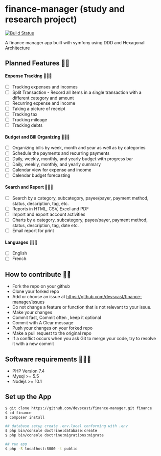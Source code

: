 # finance-manager (study and research project)

[![Build Status](https://travis-ci.com/devscast/finance-manager.svg?branch=master)](https://travis-ci.com/devscast/finance-manager)

A finance manager app built with symfony using DDD and Hexagonal Architecture

## Planned Features ✍🏽
#### Expense Tracking 👨🏾‍🔧

* [ ] Tracking expenses and incomes
* [ ] Split Transaction - Record all items in a single transaction with a different category and amount
* [ ] Recurring expense and income
* [ ] Taking a picture of receipt
* [ ] Tracking tax
* [ ] Tracking mileage
* [ ] Tracking debts

#### Budget and Bill Organizing 👨🏾‍🔧

* [ ] Organizing bills by week, month and year as well as by categories
* [ ] Schedule the payments and recurring payments
* [ ] Daily, weekly, monthly, and yearly budget with progress bar
* [ ] Daily, weekly, monthly, and yearly summary
* [ ] Calendar view for expense and income
* [ ] Calendar budget forecasting

#### Search and Report 👨🏾‍🔧

* [ ] Search by a category, subcategory, payee/payer, payment method, status, description, tag, etc.
* [ ] Reports in HTML, CSV, Excel and PDF
* [ ] Import and export account activities
* [ ] Charts by a category, subcategory, payee/payer, payment method, status, description, tag, date etc.
* [ ] Email report for print

#### Languages 👨🏾‍🔧

* [ ] English
* [ ] French

## How to contribute ✌🏽

* Fork the repo on your github
* Clone your forked repo 
* Add or choose an issue at https://github.com/devscast/finance-manager/issues
* Do not change a feature or function that is not relevant to your issue.
* Make your changes
* Commit fast, Commit often , keep it optional
* Commit with A Clear message
* Push your changes on your forked repo
* Make a pull request to the original repo
* If a conflict occurs when you ask Git to merge your code, try to resolve it with a new commit

## Software requirements 👨🏾‍💻

* PHP Version 7.4
* Mysql >= 5.5
* Nodejs >= 10.1

## Set up the App

```bash
$ git clone https://github.com/devscast/finance-manager.git finance
$ cd finance
$ composer install

## database setup create .env.local conforming with .env
$ php bin/console doctrine:database:create
$ php bin/console doctrine:migrations:migrate

## run app
$ php -S localhost:8000 -t public 
```
